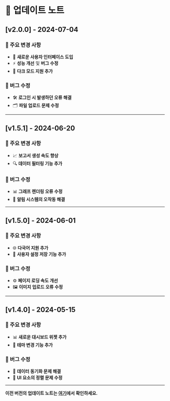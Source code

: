 # 📄 업데이트 노트

## [v2.0.0] - 2024-07-04

### 🚀 주요 변경 사항

- 🌟 **새로운 사용자 인터페이스 도입**
- ⚡ **성능 개선** 및 **버그 수정**
- 🌙 **다크 모드 지원 추가**

### 🐞 버그 수정

- 🛠️ **로그인 시 발생하던 오류 해결**
- 🗂️ **파일 업로드 문제 수정**

---

## [v1.5.1] - 2024-06-20

### 🚀 주요 변경 사항

- 📈 **보고서 생성 속도 향상**
- 🔍 **데이터 필터링 기능 추가**

### 🐞 버그 수정

- 📊 **그래프 렌더링 오류 수정**
- 🔔 **알림 시스템의 오작동 해결**

---

## [v1.5.0] - 2024-06-01

### 🚀 주요 변경 사항

- 🌐 **다국어 지원 추가**
- 💾 **사용자 설정 저장 기능 추가**

### 🐞 버그 수정

- ⚙️ **페이지 로딩 속도 개선**
- 🖼️ **이미지 업로드 오류 수정**

---

## [v1.4.0] - 2024-05-15

### 🚀 주요 변경 사항

- 📊 **새로운 대시보드 위젯 추가**
- 🎨 **테마 변경 기능 추가**

### 🐞 버그 수정

- 🔄 **데이터 동기화 문제 해결**
- 📏 **UI 요소의 정렬 문제 수정**

---

**이전 버전의 업데이트 노트는 [여기](#)에서 확인하세요.**
